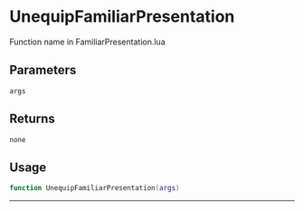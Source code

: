 # UnequipFamiliarPresentation
Function name in FamiliarPresentation.lua
## Parameters
`args`
## Returns
`none`
## Usage
```lua
function UnequipFamiliarPresentation(args)
```
---

